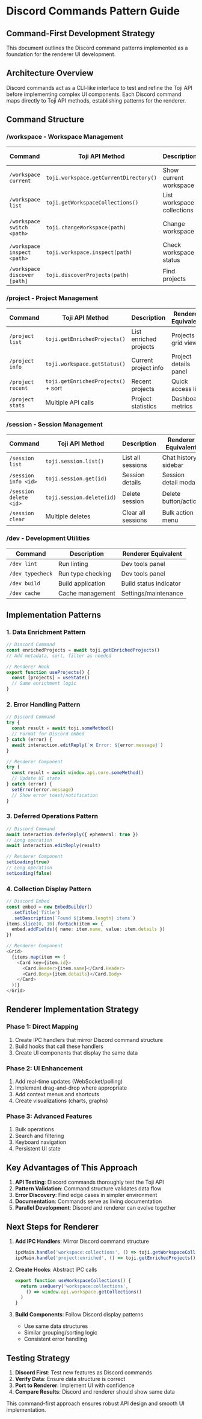 # Discord Commands Pattern Guide

## Command-First Development Strategy

This document outlines the Discord command patterns implemented as a foundation for the renderer UI development.

## Architecture Overview

Discord commands act as a CLI-like interface to test and refine the Toji API before implementing complex UI components. Each Discord command maps directly to Toji API methods, establishing patterns for the renderer.

## Command Structure

### /workspace - Workspace Management

| Command | Toji API Method | Description | Renderer Equivalent |
|---------|----------------|-------------|-------------------|
| `/workspace current` | `toji.workspace.getCurrentDirectory()` | Show current workspace | Status bar display |
| `/workspace list` | `toji.getWorkspaceCollections()` | List workspace collections | Projects sidebar |
| `/workspace switch <path>` | `toji.changeWorkspace(path)` | Change workspace | Directory picker + action |
| `/workspace inspect <path>` | `toji.workspace.inspect(path)` | Check workspace status | Hover info/preview |
| `/workspace discover [path]` | `toji.discoverProjects(path)` | Find projects | Project scanner UI |

### /project - Project Management

| Command | Toji API Method | Description | Renderer Equivalent |
|---------|----------------|-------------|-------------------|
| `/project list` | `toji.getEnrichedProjects()` | List enriched projects | Projects grid view |
| `/project info` | `toji.workspace.getStatus()` | Current project info | Project details panel |
| `/project recent` | `toji.getEnrichedProjects()` + sort | Recent projects | Quick access list |
| `/project stats` | Multiple API calls | Project statistics | Dashboard metrics |

### /session - Session Management

| Command | Toji API Method | Description | Renderer Equivalent |
|---------|----------------|-------------|-------------------|
| `/session list` | `toji.session.list()` | List all sessions | Chat history sidebar |
| `/session info <id>` | `toji.session.get(id)` | Session details | Session detail modal |
| `/session delete <id>` | `toji.session.delete(id)` | Delete session | Delete button/action |
| `/session clear` | Multiple deletes | Clear all sessions | Bulk action menu |

### /dev - Development Utilities

| Command | Description | Renderer Equivalent |
|---------|-------------|-------------------|
| `/dev lint` | Run linting | Dev tools panel |
| `/dev typecheck` | Run type checking | Dev tools panel |
| `/dev build` | Build application | Build status indicator |
| `/dev cache` | Cache management | Settings/maintenance |

## Implementation Patterns

### 1. Data Enrichment Pattern
```typescript
// Discord Command
const enrichedProjects = await toji.getEnrichedProjects()
// Add metadata, sort, filter as needed

// Renderer Hook
export function useProjects() {
  const [projects] = useState()
  // Same enrichment logic
}
```

### 2. Error Handling Pattern
```typescript
// Discord Command
try {
  const result = await toji.someMethod()
  // Format for Discord embed
} catch (error) {
  await interaction.editReply(`❌ Error: ${error.message}`)
}

// Renderer Component
try {
  const result = await window.api.core.someMethod()
  // Update UI state
} catch (error) {
  setError(error.message)
  // Show error toast/notification
}
```

### 3. Deferred Operations Pattern
```typescript
// Discord Command
await interaction.deferReply({ ephemeral: true })
// Long operation
await interaction.editReply(result)

// Renderer Component
setLoading(true)
// Long operation
setLoading(false)
```

### 4. Collection Display Pattern
```typescript
// Discord Embed
const embed = new EmbedBuilder()
  .setTitle('Title')
  .setDescription(`Found ${items.length} items`)
items.slice(0, 10).forEach(item => {
  embed.addFields({ name: item.name, value: item.details })
})

// Renderer Component
<Grid>
  {items.map(item => (
    <Card key={item.id}>
      <Card.Header>{item.name}</Card.Header>
      <Card.Body>{item.details}</Card.Body>
    </Card>
  ))}
</Grid>
```

## Renderer Implementation Strategy

### Phase 1: Direct Mapping
1. Create IPC handlers that mirror Discord command structure
2. Build hooks that call these handlers
3. Create UI components that display the same data

### Phase 2: UI Enhancement
1. Add real-time updates (WebSocket/polling)
2. Implement drag-and-drop where appropriate
3. Add context menus and shortcuts
4. Create visualizations (charts, graphs)

### Phase 3: Advanced Features
1. Bulk operations
2. Search and filtering
3. Keyboard navigation
4. Persistent UI state

## Key Advantages of This Approach

1. **API Testing**: Discord commands thoroughly test the Toji API
2. **Pattern Validation**: Command structure validates data flow
3. **Error Discovery**: Find edge cases in simpler environment
4. **Documentation**: Commands serve as living documentation
5. **Parallel Development**: Discord and renderer can evolve together

## Next Steps for Renderer

1. **Add IPC Handlers**: Mirror Discord command structure
   ```typescript
   ipcMain.handle('workspace:collections', () => toji.getWorkspaceCollections())
   ipcMain.handle('project:enriched', () => toji.getEnrichedProjects())
   ```

2. **Create Hooks**: Abstract IPC calls
   ```typescript
   export function useWorkspaceCollections() {
     return useQuery('workspace:collections',
       () => window.api.workspace.getCollections()
     )
   }
   ```

3. **Build Components**: Follow Discord display patterns
   - Use same data structures
   - Similar grouping/sorting logic
   - Consistent error handling

## Testing Strategy

1. **Discord First**: Test new features as Discord commands
2. **Verify Data**: Ensure data structure is correct
3. **Port to Renderer**: Implement UI with confidence
4. **Compare Results**: Discord and renderer should show same data

This command-first approach ensures robust API design and smooth UI implementation.